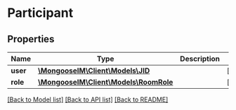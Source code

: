 # Participant

## Properties
Name | Type | Description | Notes
------------ | ------------- | ------------- | -------------
**user** | [**\MongooseIM\Client\Models\JID**](JID.md) |  | [optional] 
**role** | [**\MongooseIM\Client\Models\RoomRole**](RoomRole.md) |  | [optional] 

[[Back to Model list]](../README.md#documentation-for-models) [[Back to API list]](../README.md#documentation-for-api-endpoints) [[Back to README]](../README.md)


